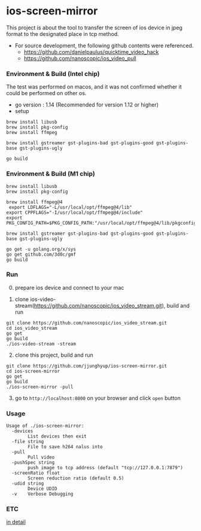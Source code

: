 # ios-screen-mirror
This project is about the tool to transfer the screen of ios device in jpeg format to the designated place in tcp method.

 - For source development, the following github contents were referenced.
   - https://github.com/danielpaulus/quicktime_video_hack
   - https://github.com/nanoscopic/ios_video_pull
   
### Environment & Build (Intel chip)
The test was performed on macos, and it was not confirmed whether it could be performed on other os.
 - go version : 1.14 (Recommended for version 1.12 or higher)
 - setup
 ```
 brew install libusb
 brew install pkg-config
 brew install ffmpeg
 
 brew install gstreamer gst-plugins-bad gst-plugins-good gst-plugins-base gst-plugins-ugly
 
 go build
 ```

### Environment & Build (M1 chip)
 ```
 brew install libusb
 brew install pkg-config
 
 brew install ffmpeg@4
  export LDFLAGS="-L/usr/local/opt/ffmpeg@4/lib"
 export CPPFLAGS="-I/usr/local/opt/ffmpeg@4/include"
 export PKG_CONFIG_PATH=$PKG_CONFIG_PATH:"/usr/local/opt/ffmpeg@4/lib/pkgconfig"
 
 brew install gstreamer gst-plugins-bad gst-plugins-good gst-plugins-base gst-plugins-ugly
  
 go get -u golang.org/x/sys
 go get github.com/3d0c/gmf
 go build
 ```

### Run
0. prepare ios device and connect to your mac

1. clone ios-video-stream(https://github.com/nanoscopic/ios_video_stream.git), build and run
```
git clone https://github.com/nanoscopic/ios_video_stream.git
cd ios_video_stream
go get
go build
./ios-video-stream -stream
```

2. clone this project, build and run
```
git clone https://github.com/jjunghyup/ios-screen-mirror.git
cd ios-screen-mirror
go get
go build
./ios-screen-mirror -pull
```

3. go to `http://localhost:8000` on your browser and click `open` button

### Usage
```
Usage of ./ios-screen-mirror:
  -devices
    	List devices then exit
  -file string
    	File to save h264 nalus into
  -pull
    	Pull video
  -pushSpec string
    	push image to tcp address (default "tcp://127.0.0.1:7879")
  -screenRatio float
    	Screen reduction ratio (default 0.5)
  -udid string
    	Device UDID
  -v	Verbose Debugging
```

### ETC
[in detail](https://velog.io/@chacha/아이폰-미러링-툴-소개)
